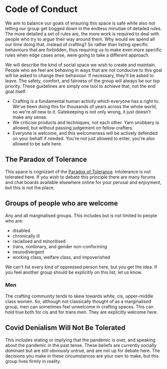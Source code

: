 # Code of Conduct

We aim to balance our goals of ensuring this space is safe while also not letting our group get bogged down in the endless minutiae of detailed rules. The more detailed a set of rules are, the more work is required to deal with people who try to argue their way around them. Why would we spend all our time doing that, instead of crafting? So rather than listing specific behaviours that are forbidden, thus requiring us to make even _more_ specific rules when edge cases arise, were going to take a different approach.

We will describe the kind of social space we wish to create and maintain. People who we feel are behaving in ways that are not conducive to this goal will be asked to change their behaviour. If necessary, they'll be asked to leave. The safety, comfort, and fairness of the group will always be our top priority. These guidelines are simply one tool to achieve that, not the end goal itself.

- Crafting is a fundamental human activity which everyone has a right to. We've been doing this for thousands of years across the whole world, so we're _all_ new to it. Gatekeeping is not only wrong, it just doesn't make any sense.
- We criticise products and techniques, not each other. Yarn snobbery is allowed, but without passing judgement on fellow crafters.
- Everyone is welcome, and this welcomeness will be actively defended on your behalf if needed. You're not just allowed to enter, you're also allowed to be safe here.

## The Paradox of Tolerance

This space is cognizant of the [Paradox of Tolerance][tolerance]. Intolerance is not tolerated here. If you wish to debate this principle there are many forums and chat boards available elsewhere online for your perusal and enjoyment, but this is not the place.

## Groups of people who are welcome

Any and all marginalised groups. This includes but is not limited to people who are:
- disabled
- chronically ill
- racialised and minoritised
- trans, nonbinary, and gender non-conforming
- neurodivergent
- working class, welfare class, and impoverished

We can't list every kind of oppressed person here, but you get the idea. If you feel another group should be explicitly on this list, let us know.

### Men

The crafting community tends to skew towards white, cis, upper-middle class women. So, although not classically thought of as a marginalised group, men can sometimes feel unwelcome in crafting spaces. This can hold true both for cis and for trans men. They are explicitly welcome here.

## Covid Denialism Will Not Be Tolerated

This includes stating or implying that the pandemic is over, and speaking about the pandemic in the past tense. These beliefs are currently socially dominant but are still obviously untrue, and are not up for debate here. The decisions you make in these circumstances are your own to make, but this group lives firmly in reality.

[tolerance]: https://en.wikipedia.org/wiki/Paradox_of_tolerance#:~:text=The%20paradox%20of%20tolerance%20states,or%20destroyed%20by%20the%20intolerant.
